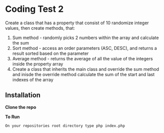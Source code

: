 # Coding Test 2
Create a class that has a property that consist of 10 randomize integer
values, then create methods, that:
1. Sum method - randomly picks 2 numbers within the array and calculate
the sum
2. Sort method - access an order parameters (ASC, DESC), and returns a
result sorted based on the parameter
3. Average method - returns the average of all the value of the integers
inside the property array
4. Create a class that inherits the main class and override the sum
method and inisde the override method calculate the sum of the start and
last indexes of the array

## Installation
**Clone the repo**

**To Run**
```
On your repositories root directory type php index.php
```

